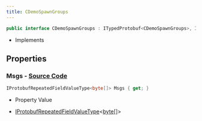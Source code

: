 ```yaml
---
title: CDemoSpawnGroups
---
```


```csharp
public interface CDemoSpawnGroups : ITypedProtobuf<CDemoSpawnGroups>, INativeHandle
```

- Implements

## Properties

### **Msgs** - [Source Code](https://github.com/swiftly-solution/swiftlys2/blob/main/managed/src/SwiftlyS2.Generated/Protobufs/Interfaces/CDemoSpawnGroups.cs#L13)

```csharp
IProtobufRepeatedFieldValueType<byte[]> Msgs { get; }
```

- Property Value

- [IProtobufRepeatedFieldValueType](/docs/api/shared/netmessages/iprotobufrepeatedfieldvaluetype-1)<[byte](https://learn.microsoft.com/dotnet/api/system.byte)[]>

